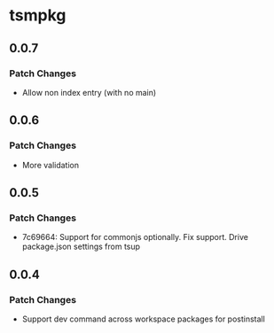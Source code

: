 # tsmpkg

## 0.0.7

### Patch Changes

- Allow non index entry (with no main)

## 0.0.6

### Patch Changes

- More validation

## 0.0.5

### Patch Changes

- 7c69664: Support for commonjs optionally. Fix support. Drive package.json settings from tsup

## 0.0.4

### Patch Changes

- Support dev command across workspace packages for postinstall

